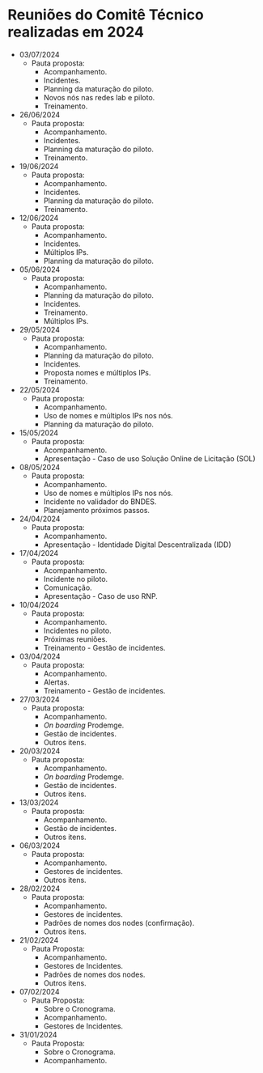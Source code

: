 # Reuniões do Comitê Técnico realizadas em 2024

- 03/07/2024
  - Pauta proposta:
    - Acompanhamento.
    - Incidentes.
    - Planning da maturação do piloto.
    - Novos nós nas redes lab e piloto.
    - Treinamento.
- 26/06/2024
  - Pauta proposta:
    - Acompanhamento.
    - Incidentes.
    - Planning da maturação do piloto.
    - Treinamento.
- 19/06/2024
  - Pauta proposta:
    - Acompanhamento.
    - Incidentes.
    - Planning da maturação do piloto.
    - Treinamento.
- 12/06/2024
  - Pauta proposta:
    - Acompanhamento.
    - Incidentes.
    - Múltiplos IPs.
    - Planning da maturação do piloto.
- 05/06/2024
  - Pauta proposta:
    - Acompanhamento.
    - Planning da maturação do piloto.
    - Incidentes.
    - Treinamento.
    - Múltiplos IPs.
- 29/05/2024
  - Pauta proposta:
    - Acompanhamento.
    - Planning da maturação do piloto.
    - Incidentes.
    - Proposta nomes e múltiplos IPs.
    - Treinamento.
- 22/05/2024
  - Pauta proposta:
    - Acompanhamento.
    - Uso de nomes e múltiplos IPs nos nós.
    - Planning da maturação do piloto.
- 15/05/2024
  - Pauta proposta:
    - Acompanhamento.
	- Apresentação - Caso de uso Solução Online de Licitação (SOL)
- 08/05/2024
  - Pauta proposta:
    - Acompanhamento.
    - Uso de nomes e múltiplos IPs nos nós.
    - Incidente no validador do BNDES.
    - Planejamento próximos passos.
- 24/04/2024
  - Pauta proposta:
    - Acompanhamento.
	- Apresentação - Identidade Digital Descentralizada (IDD)
- 17/04/2024
  - Pauta proposta:
    - Acompanhamento.
	- Incidente no piloto.
	- Comunicação.
	- Apresentação - Caso de uso RNP.
- 10/04/2024
  - Pauta proposta:
    - Acompanhamento.
	- Incidentes no piloto.
	- Próximas reuniões.
	- Treinamento - Gestão de incidentes.
- 03/04/2024
  - Pauta proposta:
    - Acompanhamento.
	- Alertas.
	- Treinamento - Gestão de incidentes.
- 27/03/2024
  - Pauta proposta:
    - Acompanhamento.
	- *On boarding* Prodemge.
	- Gestão de incidentes.
	- Outros itens.
- 20/03/2024
  - Pauta proposta:
    - Acompanhamento.
	- *On boarding* Prodemge.
	- Gestão de incidentes.
	- Outros itens.
- 13/03/2024
  - Pauta proposta:
    - Acompanhamento.
	- Gestão de incidentes.
	- Outros itens.
- 06/03/2024
  - Pauta proposta:
    - Acompanhamento.
	- Gestores de incidentes.
	- Outros itens.
- 28/02/2024
  - Pauta proposta:
    - Acompanhamento.
    - Gestores de incidentes.
    - Padrões de nomes dos nodes (confirmação).
    - Outros itens. 
- 21/02/2024
  - Pauta Proposta:
    - Acompanhamento.
    - Gestores de Incidentes.
    - Padrões de nomes dos nodes.
    - Outros itens.
- 07/02/2024
  - Pauta Proposta:
    - Sobre o Cronograma.
    - Acompanhamento.
    - Gestores de Incidentes.
- 31/01/2024
  - Pauta Proposta:
    - Sobre o Cronograma.
    - Acompanhamento.
